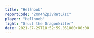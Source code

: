 ```yaml
---
title: "Hellnoob"
reportCode: "2Xn4hZpJvRWtL7zC"
player: "Hellnoob"
fight: "Gruul the Dragonkiller"
date: 2021-07-29T18:52:59.061000+00:00
---
```

